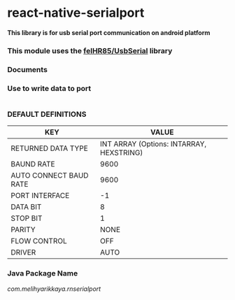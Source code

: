 
# react-native-serialport

#### This library is for usb serial port communication on android platform 

### This module uses the [felHR85/UsbSerial](https://github.com/felHR85/UsbSerial) library

### Documents


### Use to write data to port
```javascript
```
### DEFAULT DEFINITIONS
| KEY                    | VALUE                                    |
|------------------------|------------------------------------------|
| RETURNED DATA TYPE     | INT ARRAY (Options: INTARRAY, HEXSTRING) |
| BAUND RATE             | 9600                                     |
| AUTO CONNECT BAUD RATE | 9600                                     |
| PORT INTERFACE         | -1                                       |
| DATA BIT               | 8                                        |
| STOP BIT               | 1                                        |
| PARITY                 | NONE                                     |
| FLOW CONTROL           | OFF                                      |
| DRIVER                 | AUTO                                     |

### Java Package Name
 _com.melihyarikkaya.rnserialport_